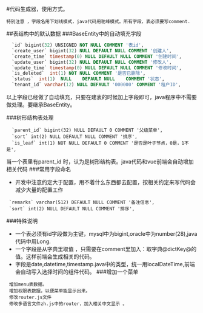 #代码生成器，使用方式。
```
特别注意 ，字段名用下划线模式，java代码用驼峰模式。所有字段，表必须要写comment.
```
##表结构中的默认数据
###BaseEntity中的自动填充字段
```sql
  `id` bigint(32) UNSIGNED NOT NULL COMMENT '表id',
  `create_user`	bigint(32) NULL DEFAULT NULL COMMENT '创建人',
  `create_time` timestamp(0) NULL DEFAULT NULL COMMENT '创建时间',
  `update_user` bigint(32) NULL DEFAULT NULL COMMENT '修改人',
  `update_time` timestamp(0) NULL DEFAULT NULL COMMENT '修改时间',
  `is_deleted`	int(1) NOT NULL COMMENT '是否已删除',
  `status`	int(1)	NULL	DEFAULT	NULL	COMMENT '状态',
  `tenant_id` varchar(12) NULL DEFAULT '000000' COMMENT '租户ID',
```
以上字段已经做了自动填充，只要在建表的时候加上字段即可，java程序中不需要做处理。要继承BaseEntity。

###树形结构表处理
```sql_92
  `parent_id` bigint(32) NULL DEFAULT 0 COMMENT '父级菜单',
  `sort` int(2) NULL DEFAULT NULL COMMENT '排序',
  `is_leaf` int(1) NOT NULL DEFAULT 0 COMMENT '是否是叶子节点，0是，1不是',
```
当一个表里有parent_id 时，认为是树形结构表。java代码和vue前端会自动增加相关代码
###常用字段命名
* 开发中注意约定大于配置，用不着什么东西都去配置，按相关约定来写代码会减少大量的配置工作
```sql_92
 `remarks` varchar(512) DEFAULT NULL COMMENT '备注信息',
 `sort` int(2) NULL DEFAULT NULL COMMENT '排序',
```
###特殊说明
* 一个表必须有id字段做为主键，mysql中为bigint,oracle中为number(28),java代码中用Long.
* 一个字段是从字典里取值 ，只需要在comment里加入：取字典@dictKey@的值。这样前端会生成相关的代码。
* 字段是date,datetime,timestamp.java中的类型，统一用localDateTime,前端会自动写入选择时间的组件代码。
###增加一个菜单
```
 增加menu表数据。
 增加权限表数据，以便菜单能显示出来。
 修改router.js文件
 修改多语言文件zh.js中的router，加入相关中文显示 。
```